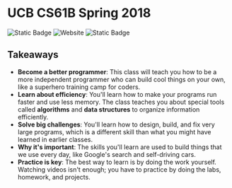 # UCB CS61B Spring 2018

![Static Badge](https://img.shields.io/badge/JDK-17-%23000000?logo=openjdk&logoColor=white&labelColor=%23006600&color=%2341454A) ![Website](https://img.shields.io/website?url=https%3A%2F%2Fgithub.com%2Fkalinlau%2Fcs61b-sp18.git&up_message=CS61B&logo=github&logoColor=white&label=GITHUB&labelColor=%23FC6D26) ![Static Badge](https://img.shields.io/badge/Lab-1-%23000000?logo=git&logoColor=white&labelColor=%23F05032&color=%2341454A)

## Takeaways

- **Become a better programmer**: This class will teach you how to be a more independent programmer who can build cool things on your own, like a superhero training camp for coders.
- **Learn about efficiency**: You'll learn how to make your programs run faster and use less memory. The class teaches you about special tools called **algorithms** and **data structures** to organize information efficiently.
- **Solve big challenges**: You'll learn how to design, build, and fix very large programs, which is a different skill than what you might have learned in earlier classes.
- **Why it's important**: The skills you'll learn are used to build things that we use every day, like Google's search and self-driving cars.
- **Practice is key**: The best way to learn is by doing the work yourself. Watching videos isn't enough; you have to practice by doing the labs, homework, and projects.
